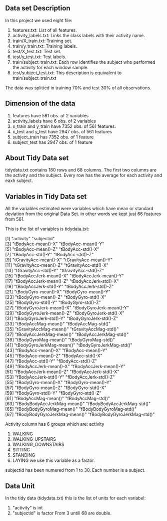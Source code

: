 
## Data set Description
In this project we used eight file:
1. features.txt: List of all features.
2. activity_labels.txt: Links the class labels with their activity name.
3. train/X_train.txt: Training set.
4. train/y_train.txt: Training labels.
5. test/X_test.txt: Test set.
6. test/y_test.txt: Test labels.
7. train/subject_train.txt: Each row identifies the subject who performed the activity for each window sample.
8. test/subject_test.txt: This description is equivalent to train/subject_train.txt

The data was splitted in training 70% and test 30% of all observations.

## Dimension of the data
1. features have 561 obs. of 2 variables
2. activity_labels have 6 obs. of 2 variables
3. x_train and y_train have 7352 obs. of 561 features.
4. x_test and y_test have 2947 obs. of 561 features
5. subject_train has 7352 obs. of 1 feature
6. subject_test has 2947 obs. of 1 feature

## About Tidy Data set
tidydata.txt contains 180 rows and 68 columns. The first two columns are the activity and the subject. Every row has the average for each activity and eaxh subject.

## Variables in Tidy Data set
All the variables estimated were variables which have mean or standard deviation from the original Data Set. in other words we kept just 66 features from 561.

This is the list of variables is tidydata.txt:

 [1] "activity"                         "subjectid"                  
 [3] "tBodyAcc-mean()-X"                "tBodyAcc-mean()-Y"          
 [5] "tBodyAcc-mean()-Z"                "tBodyAcc-std()-X"           
 [7] "tBodyAcc-std()-Y"                 "tBodyAcc-std()-Z"           
 [9] "tGravityAcc-mean()-X"             "tGravityAcc-mean()-Y"       
[11] "tGravityAcc-mean()-Z"             "tGravityAcc-std()-X"        
[13] "tGravityAcc-std()-Y"              "tGravityAcc-std()-Z"        
[15] "tBodyAccJerk-mean()-X"            "tBodyAccJerk-mean()-Y"      
[17] "tBodyAccJerk-mean()-Z"            "tBodyAccJerk-std()-X"       
[19] "tBodyAccJerk-std()-Y"             "tBodyAccJerk-std()-Z"       
[21] "tBodyGyro-mean()-X"               "tBodyGyro-mean()-Y"         
[23] "tBodyGyro-mean()-Z"               "tBodyGyro-std()-X"          
[25] "tBodyGyro-std()-Y"                "tBodyGyro-std()-Z"          
[27] "tBodyGyroJerk-mean()-X"           "tBodyGyroJerk-mean()-Y"     
[29] "tBodyGyroJerk-mean()-Z"           "tBodyGyroJerk-std()-X"      
[31] "tBodyGyroJerk-std()-Y"            "tBodyGyroJerk-std()-Z"      
[33] "tBodyAccMag-mean()"               "tBodyAccMag-std()"          
[35] "tGravityAccMag-mean()"            "tGravityAccMag-std()"       
[37] "tBodyAccJerkMag-mean()"           "tBodyAccJerkMag-std()"      
[39] "tBodyGyroMag-mean()"              "tBodyGyroMag-std()"         
[41] "tBodyGyroJerkMag-mean()"          "tBodyGyroJerkMag-std()"     
[43] "fBodyAcc-mean()-X"                "fBodyAcc-mean()-Y"          
[45] "fBodyAcc-mean()-Z"                "fBodyAcc-std()-X"           
[47] "fBodyAcc-std()-Y"                 "fBodyAcc-std()-Z"           
[49] "fBodyAccJerk-mean()-X"            "fBodyAccJerk-mean()-Y"      
[51] "fBodyAccJerk-mean()-Z"            "fBodyAccJerk-std()-X"       
[53] "fBodyAccJerk-std()-Y"             "fBodyAccJerk-std()-Z"       
[55] "fBodyGyro-mean()-X"               "fBodyGyro-mean()-Y"         
[57] "fBodyGyro-mean()-Z"               "fBodyGyro-std()-X"          
[59] "fBodyGyro-std()-Y"                "fBodyGyro-std()-Z"          
[61] "fBodyAccMag-mean()"               "fBodyAccMag-std()"          
[63] "fBodyBodyAccJerkMag-mean()"       "fBodyBodyAccJerkMag-std()"  
[65] "fBodyBodyGyroMag-mean()"          "fBodyBodyGyroMag-std()"     
[67] "fBodyBodyGyroJerkMag-mean()"      "fBodyBodyGyroJerkMag-std()" 

Activity column has 6 groups which are:
  activity
1. WALKING
2. WALKING_UPSTAIRS
3. WALKING_DOWNSTAIRS
4. SITTING
5. STANDING
6. LAYING
we use this variable as a factor.

subjectid has been numered from 1 to 30. Each number is a subject.

## Data Unit
In the tidy data (tidydata.txt) this is the list of units for each variabel:
1. "activity"           is int
2. "subjectid"          is factor
From 3 untill 68        are double.

